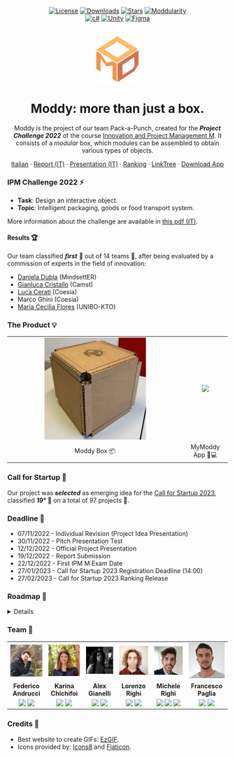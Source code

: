 <div align="center">

[![License][license-shield]][license-url]
[![Downloads][downloads-shield]][downloads-url]
[![Stars][stars-shield]][stars-url]
[![Moddularity][moddularity-shield]][moddularity-url]\
[![c#][c#-shield]][c#-url]
[![Unity][unity-shield]][unity-url]
[![Figma][figma-shield]][figma-url]

</div>

<div align="center">
<br/>
<img width="100px" src="./resources/logo/ModdyLogo.svg"/>
<br/>

<h1>Moddy: more than just a box.</h1>

Moddy is the project of our team Pack-a-Punch, created for the ***Project Challenge 2022*** of the course [Innovation and Project Management M](https://www.unibo.it/en/teaching/course-unit-catalogue/course-unit/2022/468071). It consists of a *modular* box, which modules can be assembled to obtain various types of objects.

<a href="./README.it.md">Italian</a>
·
<a href="./resources/documents/ReportModdy_Pack-a-Punch.pdf">Report (IT)</a>
·
<a href="./resources/documents/Presentazione_Moddy_Statica.pdf">Presentation (IT)</a>
·
<a href="./resources/images/Ranking.png">Ranking</a>
·
<a href="https://linktr.ee/mymoddy">LinkTree</a>
·
<a href="https://github.com/GIP22-Pack-a-Punch/Moddy/releases/latest">Download App</a>

</div>

### IPM Challenge 2022 ⚡
- **Task**: Design an interactive object.
- **Topic**: Intelligent packaging, goods or food transport system.

More information about the challenge are available in [this pdf (IT)](./resources/documents/GIP-M_Challenge_2022.pdf).

#### Results 🏆
Our team classified ***first*** 🥇 out of 14 teams 🎉, after being evaluated by a commission of experts in the field of innovation:
- [Daniela Dubla](https://www.linkedin.com/in/daniela-dubla-6639797/) (MindsettER)
- [Gianluca Cristallo](https://www.linkedin.com/in/gianluca-cristallo-35992925/) (Camst)
- [Luca Cerati](https://www.linkedin.com/in/luca-cerati-a1932b35/) (Coesia)
- Marco Ghini (Coesia)
- [Maria Cecilia Flores](https://www.linkedin.com/in/maria-cecilia-flores-coluccio/) (UNIBO-KTO)

### The Product 💡
<table>
  <tr align="center">
    <td><img width="60%" src="./resources/images/ModdyPrototype.png"></td>
    <td><a href="https://github.com/GIP22-Pack-a-Punch/Moddy/releases/latest"><img width="100%" src="./resources/images/demo/mobile/MyModdy_Builder.gif"></a></td>
  </tr>
  <tr align="center">
    <td>Moddy Box 📦</td>
    <td>MyModdy App 📱💻</td>
  </tr>
</table>

<!--
### Presentation 👨‍🏫
<div align="center">
  <a href="https://youtu.be/IkbLYq1PmRs"><img src="./resources/images/demo/Play_YouTube.png" alt="Presentation Video (IT)" width=40%"/></a>
  <br/>
	Presentation Video (IT)
</div>
-->

### Call for Startup 🚀 <!-- 🦄 -->
Our project was ***selected*** as emerging idea for the [Call for Startup 2023](https://site.unibo.it/idea/it/la-nostra-idea/attivita-e-iniziative/call-for-start-up), classified ***19°*** 🎯 on a total of 97 projects 🎉.

### Deadline 📅
- 07/11/2022 - Individual Revision (Project Idea Presentation)
- 30/11/2022 - Pitch Presentation Test
- 12/12/2022 - Official Project Presentation
- 19/12/2022 - Report Submission
- 22/12/2022 - First IPM M Exam Date
- 27/01/2023 - Call for Startup 2023 Registration Deadline (14:00)
- 27/02/2023 - Call for Startup 2023 Ranking Release

### Roadmap 📍

<details>

- [ ] App MyModdy
  - [ ] Menu Scene
    - [ ] Lateral Menu
    - [ ] Moddy Scan (NFC)
    - [ ] Detail View MyModdies (inventario)
    - [ ] Settings View
    - [ ] About View
    - [ ] Help View
  - [ ] Builder Scene
    - [ ] Object clipping so it cannot leave the environment
    - [ ] Separated controls (slider or sphere with 3 arcs) to rotate/translate the object inside the scene
    - [ ] Drag & drop pieces or adding by click (easier to implement)
    - [ ] Cardboard texture for pieces
    - [ ] Generate Moddy View (loading GIF/SVG -maybe Moddy logo that builds- while the AI is generating the possible boxes)
    - [ ] Neural Network or AI to generate boxes (Check out Unity reinforcement learning(?))
- [ ] Website (github.io)

</details>

### Team 👥
<table>
  <tr align="center">
    <td><a href="https://github.com/Federicoand98"><img width="500px" src="./resources/images/team/avatar_Federico_Andrucci.png"></a></td>
    <td><a href="https://github.com/TryKatChup"><img width="500px" src="./resources/images/team/avatar_Karina_Chichifoi.png"></a></td>
    <td><a href="https://github.com/Noesh"><img width="500px" src="./resources/images/team/avatar_Alex_Gianelli.png"></a></td>
    <td><a href="https://github.com/TankyThunderpaw"><img width="500px" src="./resources/images/team/avatar_Lorenzo_Righi.png"></a></td>
    <td><a href="https://github.com/mikyll"><img width="500px" src="./resources/images/team/avatar_Michele_Righi.png"></a></td>
    <td><a href="https://github.com/francesco-paglia"><img width="500px" src="./resources/images/team/avatar_Francesco_Paglia.png"></a></td>
  </tr>
  <tr align="center">
    <td><b>Federico Andrucci</b></td>
    <td><b>Karina Chichifoi</b></td>
    <td><b>Alex Gianelli</b></td>
    <td><b>Lorenzo Righi</b></td>
    <td><b>Michele Righi</b></td>
    <td><b>Francesco Paglia</b></td>
  </tr>
  <tr align="center">
    <td>
      <a href="https://github.com/Federicoand98"><img width="40px" src="https://img.icons8.com/color/96/000000/github.svg"/></a>
      <a href="https://www.linkedin.com/in/federico-andrucci-5571a0202/"><img width="40px" src="https://img.icons8.com/color/96/000000/linkedin.svg"/></a>
    </td>
    <td>
      <a href="https://github.com/TryKatChup"><img width="40px" src="https://img.icons8.com/color/96/000000/github.svg"/></a>
      <a href="https://www.linkedin.com/in/karina-chichifoi/"><img width="40px" src="https://img.icons8.com/color/96/000000/linkedin.svg"/></a>
    </td>
    <td>
      <a href="https://github.com/Noesh"><img width="40px" src="https://img.icons8.com/color/96/000000/github.svg"/></a>
      <a href="https://www.linkedin.com/in/alex-gianelli/"><img width="40px" src="https://img.icons8.com/color/96/000000/linkedin.svg"/></a>
    </td>
    <td>
      <a href="https://github.com/TankyThunderpaw"><img width="40px" src="https://img.icons8.com/color/96/000000/github.svg"/></a>
      <a href="https://www.linkedin.com/in/lorenzo-righi-5b4468151/"><img width="40px" src="https://img.icons8.com/color/96/000000/linkedin.svg"/></a>
    </td>
    <td>
      <a href="https://github.com/mikyll"><img width="40px" src="https://img.icons8.com/color/96/000000/github.svg"/></a>
      <a href="https://www.linkedin.com/in/michele-righi/"><img width="40px" src="https://img.icons8.com/color/96/000000/linkedin.svg"/></a>
      <a href="https://stackoverflow.com/users/19544859/mikyll98"><img width="40px" src="https://img.icons8.com/color/96/000000/stackoverflow.svg"/></a>
    </td>
    <td>
      <a href="https://github.com/francesco-paglia"><img width="40px" src="https://img.icons8.com/color/96/000000/github.svg"/></a>
      <a href="https://www.linkedin.com/in/francesco-paglia-8b877325a/"><img width="40px" src="https://img.icons8.com/color/96/000000/linkedin.svg"/></a>
    </td>
  </tr>
</table>

### Credits 🙏
- Best website to create GIFs: [EzGIF](https://ezgif.com/).
- Icons provided by: [Icons8](https://icons8.com/) and [Flaticon](https://www.flaticon.com/).

<!-- TO-DO: autografo professoressa + classifica -->

[unity-shield]: https://img.shields.io/badge/Unity-000000?logo=unity&logoColor=white
[unity-url]: https://unity.com/
[figma-shield]: https://img.shields.io/badge/Figma-F24E1E?logo=figma&logoColor=white
[figma-url]: https://www.figma.com/
[c#-shield]: https://img.shields.io/badge/C%23-%23239120.svg?logo=c-sharp&logoColor=white
[c#-url]: https://docs.microsoft.com/en-us/dotnet/csharp/

[downloads-shield]: https://img.shields.io/github/downloads/GIP22-Pack-a-Punch/Moddy/total
[downloads-url]: https://github.com/GIP22-Pack-a-Punch/Moddy/releases/latest
[license-shield]: https://img.shields.io/github/license/GIP22-Pack-a-Punch/Moddy
[license-url]: https://github.com/GIP22-Pack-a-Punch/Moddy/blob/main/LICENSE
[stars-shield]: https://custom-icon-badges.herokuapp.com/github/stars/GIP22-Pack-a-Punch/Moddy?logo=star&logoColor=yellow
[stars-url]: https://github.com/GIP22-Pack-a-Punch/Moddy/stargazers

[moddularity-shield]: https://custom-icon-badges.herokuapp.com/badge/moddularity-100%25-salmon?logo=moddy
[moddularity-url]: https://github.com/GIP22-Pack-a-Punch/Moddy
